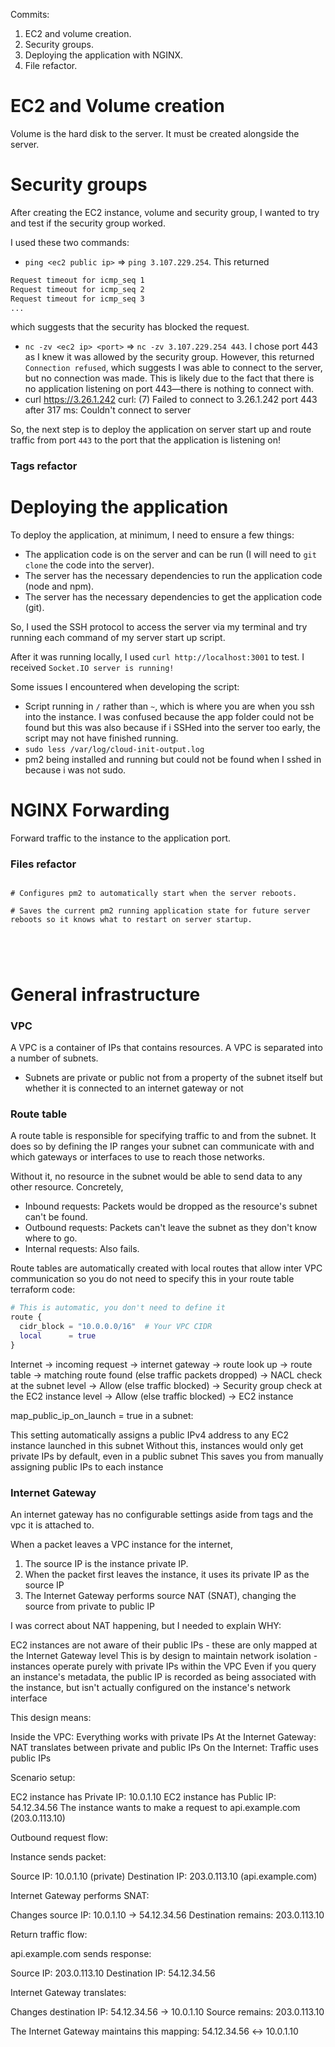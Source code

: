 Commits:
1. EC2 and volume creation.
2. Security groups.
3. Deploying the application with NGINX.
4. File refactor.


# EC2 and Volume creation
Volume is the hard disk to the server. It must be created alongside the server.

# Security groups

After creating the EC2 instance, volume and security group, I wanted to try and test if the security group worked.

I used these two commands:
- `ping <ec2 public ip>` => `ping 3.107.229.254`. This returned 
```sh
Request timeout for icmp_seq 1
Request timeout for icmp_seq 2
Request timeout for icmp_seq 3
...
```
which suggests that the security has blocked the request.
- `nc -zv <ec2 ip> <port>` => `nc -zv 3.107.229.254 443`. I chose port 443 as I knew it was allowed by the security group. However, this returned `Connection refused`, which suggests I was able to connect to the server, but no connection was made. This is likely due to the fact that there is no application listening on port 443—there is nothing to connect with.
- curl https://3.26.1.242
curl: (7) Failed to connect to 3.26.1.242 port 443 after 317 ms: Couldn't connect to server

So, the next step is to deploy the application on server start up and route traffic from port `443` to the port that the application is listening on!

### Tags refactor

# Deploying the application

To deploy the application, at minimum, I need to ensure a few things:
- The application code is on the server and can be run (I will need to `git clone` the code into the server).
- The server has the necessary dependencies to run the application code (node and npm).
- The server has the necessary dependencies to get the application code (git).

So, I used the SSH protocol to access the server via my terminal and try running each command of my server start up script. 

After it was running locally, I used `curl http://localhost:3001` to test. I received `Socket.IO server is running!`

Some issues I encountered when developing the script:
- Script running in `/` rather than `~`, which is where you are when you ssh into the instance. I was confused because the app folder could not be found but this was also because if i SSHed into the server too early, the script may not have finished running.
- `sudo less /var/log/cloud-init-output.log`
- pm2 being installed and running but could not be found when I sshed in because i was not sudo.

# NGINX Forwarding
Forward traffic to the instance to the application port.

### Files refactor

```

# Configures pm2 to automatically start when the server reboots.

# Saves the current pm2 running application state for future server reboots so it knows what to restart on server startup.





```

# General infrastructure

### VPC
A VPC is a container of IPs that contains resources.
A VPC is separated into a number of subnets.
- Subnets are private or public not from a property of the subnet itself but whether it is connected to an internet gateway or not

### Route table
A route table is responsible for specifying traffic to and from the subnet. It does so by defining the IP ranges your subnet can communicate with and which gateways or interfaces to use to reach those networks. 

Without it, no resource in the subnet would be able to send data to any other resource. Concretely,
- Inbound requests: Packets would be dropped as the resource's subnet can't be found.
- Outbound requests: Packets can't leave the subnet as they don't know where to go.
- Internal requests: Also fails.

Route tables are automatically created with local routes that allow inter VPC communication so you do not need to specify this in your route table terraform code:
```tf
# This is automatic, you don't need to define it
route {
  cidr_block = "10.0.0.0/16"  # Your VPC CIDR
  local      = true
}
```


Internet -> incoming request -> internet gateway -> route look up -> route table -> matching route found (else traffic packets dropped) -> NACL check at the subnet level -> Allow (else traffic blocked) -> Security group check at the EC2 instance level -> Allow (else traffic blocked) -> EC2 instance



map_public_ip_on_launch = true in a subnet:

This setting automatically assigns a public IPv4 address to any EC2 instance launched in this subnet
Without this, instances would only get private IPs by default, even in a public subnet
This saves you from manually assigning public IPs to each instance


### Internet Gateway
An internet gateway has no configurable settings aside from tags and the vpc it is attached to.

When a packet leaves a VPC instance for the internet,
1. The source IP is the instance private IP.
2. When the packet first leaves the instance, it uses its private IP as the source IP
3. The Internet Gateway performs source NAT (SNAT), changing the source from private to public IP

I was correct about NAT happening, but I needed to explain WHY:

EC2 instances are not aware of their public IPs - these are only mapped at the Internet Gateway level
This is by design to maintain network isolation - instances operate purely with private IPs within the VPC
Even if you query an instance's metadata, the public IP is recorded as being associated with the instance, but isn't actually configured on the instance's network interface

This design means:

Inside the VPC: Everything works with private IPs
At the Internet Gateway: NAT translates between private and public IPs
On the Internet: Traffic uses public IPs

Scenario setup:

EC2 instance has Private IP: 10.0.1.10
EC2 instance has Public IP: 54.12.34.56
The instance wants to make a request to api.example.com (203.0.113.10)

Outbound request flow:

Instance sends packet:

Source IP: 10.0.1.10 (private)
Destination IP: 203.0.113.10 (api.example.com)


Internet Gateway performs SNAT:

Changes source IP: 10.0.1.10 → 54.12.34.56
Destination remains: 203.0.113.10



Return traffic flow:

api.example.com sends response:

Source IP: 203.0.113.10
Destination IP: 54.12.34.56


Internet Gateway translates:

Changes destination IP: 54.12.34.56 → 10.0.1.10
Source remains: 203.0.113.10



The Internet Gateway maintains this mapping:
54.12.34.56 ↔ 10.0.1.10